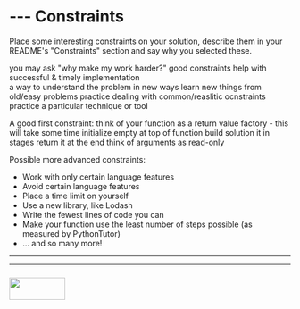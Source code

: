 #  --- Constraints

Place some interesting constraints on your solution, describe them in your README's "Constraints" section and say why you selected these.  

you may ask "why make my work harder?"
	good constraints help with successful & timely implementation  
	a way to understand the problem in new ways
	learn new things from old/easy problems
	practice dealing with common/reaslitic ocnstraints
	practice a particular technique or tool


A good first constraint:
think of your function as a return value factory
	- this will take some time
	initialize empty at top of function
	build solution it in stages
	return it at the end
	think of arguments as read-only

Possible more advanced constraints:
* Work with only certain language features
* Avoid certain language features
* Place a time limit on yourself
* Use a new library, like Lodash
* Write the fewest lines of code you can
* Make your function use the least number of steps possible (as measured by PythonTutor)
* ... and so many more!

___
___
### <a href="http://elewa.education/blog" target="_blank"><img src="https://user-images.githubusercontent.com/18554853/34921062-506450ae-f97d-11e7-875f-6feeb26ad72d.png" width="100" height="40"/></a>